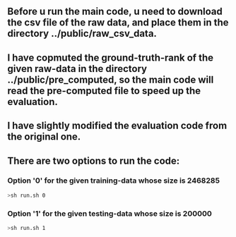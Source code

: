 ## Before u run the main code, u need to download the csv file of the raw data, and place them in the directory ../public/raw_csv_data.

## I have copmuted the ground-truth-rank of the given raw-data in the directory ../public/pre_computed, so the main code will read the pre-computed file to speed up the evaluation.

## I have slightly modified the evaluation code from the original one.

## There are two options to run the code:

### Option '0' for the given training-data whose size is 2468285
```bash
>sh run.sh 0
```
### Option '1' for the given testing-data whose size is 200000
```bash
>sh run.sh 1
```
